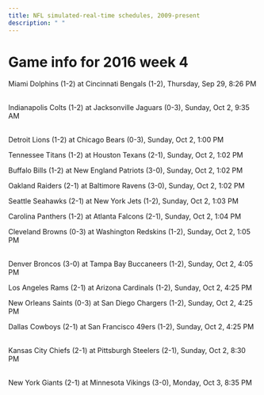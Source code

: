 ```yaml
---
title: NFL simulated-real-time schedules, 2009-present
description: " "
---
```


# Game info for 2016 week 4

Miami Dolphins (1-2) at Cincinnati Bengals (1-2), Thursday, Sep 29, 8:26 PM

<br/>Indianapolis Colts (1-2) at Jacksonville Jaguars (0-3), Sunday, Oct 2, 9:35 AM

<br/>Detroit Lions (1-2) at Chicago Bears (0-3), Sunday, Oct 2, 1:00 PM

Tennessee Titans (1-2) at Houston Texans (2-1), Sunday, Oct 2, 1:02 PM

Buffalo Bills (1-2) at New England Patriots (3-0), Sunday, Oct 2, 1:02 PM

Oakland Raiders (2-1) at Baltimore Ravens (3-0), Sunday, Oct 2, 1:02 PM

Seattle Seahawks (2-1) at New York Jets (1-2), Sunday, Oct 2, 1:03 PM

Carolina Panthers (1-2) at Atlanta Falcons (2-1), Sunday, Oct 2, 1:04 PM

Cleveland Browns (0-3) at Washington Redskins (1-2), Sunday, Oct 2, 1:05 PM

<br/>Denver Broncos (3-0) at Tampa Bay Buccaneers (1-2), Sunday, Oct 2, 4:05 PM

Los Angeles Rams (2-1) at Arizona Cardinals (1-2), Sunday, Oct 2, 4:25 PM

New Orleans Saints (0-3) at San Diego Chargers (1-2), Sunday, Oct 2, 4:25 PM

Dallas Cowboys (2-1) at San Francisco 49ers (1-2), Sunday, Oct 2, 4:25 PM

<br/>Kansas City Chiefs (2-1) at Pittsburgh Steelers (2-1), Sunday, Oct 2, 8:30 PM

<br/>New York Giants (2-1) at Minnesota Vikings (3-0), Monday, Oct 3, 8:35 PM

